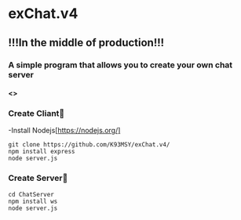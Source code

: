 # exChat.v4
## !!!In the middle of production!!!
### A simple program that allows you to create your own chat server

#### <<MIT>>

### Create Cliant🔨
-Install Nodejs[https://nodejs.org/]

```
git clone https://github.com/K93MSY/exChat.v4/
npm install express
node server.js

```
### Create Server🔨

```
cd ChatServer
npm install ws
node server.js

```
